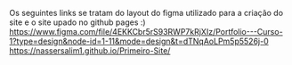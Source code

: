 Os seguintes links se tratam do layout do figma utilizado para a criação do site e o site upado no github pages :)
https://www.figma.com/file/4EKKCbr5rS93RWP7kRjXIz/Portfolio---Curso-1?type=design&node-id=1-11&mode=design&t=dTNqAoLPm5p5526j-0
https://nassersalim1.github.io/Primeiro-Site/
